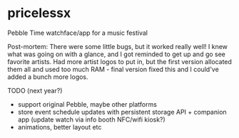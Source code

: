 # pricelessx
Pebble Time watchface/app for a music festival

Post-mortem: There were some little bugs, but it worked really well! I knew what was going on with a glance, and I got reminded to get up and go see favorite artists. Had more artist logos to put in, but the first version allocated them all and used too much RAM - final version fixed this and I could've added a bunch more logos. 

TODO (next year?)
- support original Pebble, maybe other platforms
- store event schedule updates with persistent storage API + companion app (update watch via info booth NFC/wifi kiosk?)
- animations, better layout etc

